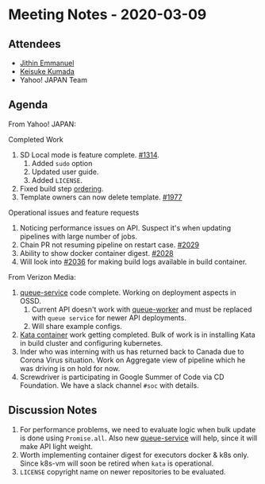 # Meeting Notes - 2020-03-09

## Attendees

- [Jithin Emmanuel](https://github.com/jithine)
- [Keisuke Kumada](https://github.com/kumada626)
- Yahoo! JAPAN Team

## Agenda

From Yahoo! JAPAN:

Completed Work

1. SD Local mode is feature complete. [#1314](https://github.com/screwdriver-cd/screwdriver/issues/1314).
    1. Added `sudo` option
    1. Updated user guide.
    1. Added `LICENSE`.
1. Fixed build step [ordering](https://github.com/screwdriver-cd/models/pull/442).
1. Template owners can now delete template. [#1977](https://github.com/screwdriver-cd/screwdriver/issues/1977)

Operational issues and feature requests
1. Noticing performance issues on API. Suspect it's when updating pipelines with large number of jobs.
1. Chain PR not resuming pipeline on restart case. [#2029](https://github.com/screwdriver-cd/screwdriver/issues/2029)
1. Ability to show docker container digest. [#2028](https://github.com/screwdriver-cd/screwdriver/issues/2028)
1. Will look into [#2036](https://github.com/screwdriver-cd/screwdriver/issues/2036) for making build logs available in build container.


From Verizon Media:

1. [queue-service](https://github.com/screwdriver-cd/queue-service) code complete. Working on deployment aspects in OSSD.
    1. Current API doesn't work with [queue-worker](https://github.com/screwdriver-cd/queue-worker) and must be replaced with `queue service` for newer API deployments.
    1. Will share example configs.
1. [Kata container](https://github.com/screwdriver-cd/screwdriver/issues/818) work getting completed. Bulk of work is in installing Kata in build cluster and configuring kubernetes.
1. Inder who was interning with us has returned back to Canada due to Corona Virus situation. Work on Aggregate view of pipeline which he was driving is on hold for now.
1. Screwdriver is participating in Google Summer of Code via CD Foundation. We have a slack channel `#soc` with details.


## Discussion Notes

1. For performance problems, we need to evaluate logic when bulk update is done using `Promise.all`. Also new [queue-service](https://github.com/screwdriver-cd/qkueue-service) will help, since it will make API light weight.
1. Worth implementing container digest for executors docker & k8s only. Since k8s-vm will soon be retired when `kata` is operational.
1. `LICENSE` copyright name on newer repositories to be evaluated.
